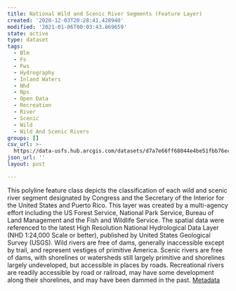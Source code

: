 ```yaml
---
title: National Wild and Scenic River Segments (Feature Layer)
created: '2020-12-03T20:28:41.428940'
modified: '2021-01-06T00:03:43.869659'
state: active
type: dataset
tags:
  - Blm
  - Fs
  - Fws
  - Hydrography
  - Inland Waters
  - Nhd
  - Nps
  - Open Data
  - Recreation
  - River
  - Scenic
  - Wild
  - Wild And Scenic Rivers
groups: []
csv_url: >-
  https://data-usfs.hub.arcgis.com/datasets/d7a7e66ff68044e4be51fbb76ecf0d0b_1.csv?outSR=%7B%22latestWkid%22%3A4269%2C%22wkid%22%3A4269%7D
json_url: ''
layout: post

---
```

This polyline feature class depicts the classification of each wild and scenic river segment designated by Congress and the Secretary of the Interior for the United States and Puerto Rico. This layer was created by a multi-agency effort including the US Forest Service, National Park Service, Bureau of Land Management and the Fish and Wildlife Service. The spatial data were referenced to the latest High Resolution National Hydrological Data Layer (NHD 1:24,000 Scale or better), published by United States Geological Survey (USGS). Wild rivers are free of dams, generally inaccessible except by trail, and represent vestiges of primitive America. Scenic rivers are free of dams, with shorelines or watersheds still largely primitive and shorelines largely undeveloped, but accessible in places by roads. Recreational rivers are readily accessible by road or railroad, may have some development along their shorelines, and may have been dammed in the past. <a href='https://data.fs.usda.gov/geodata/edw/edw_resources/meta/S_USA.WildScenicRiverSegment_LN.xml' target='_blank'>Metadata</a>
